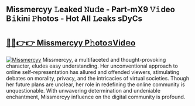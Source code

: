 ## Missmercyy 𝙻eaked 𝙽u𝚍e - Part-mX9 𝚅𝚒deo B𝚒kini 𝙿hotos - Hot All 𝙻eaks sDyCs

# <h2><a href="http://ld2gwa.urlbe.top/?page=Missmercyy">🔗🔗👉👉 Missmercyy P𝚑oto𝚜Vid𝚎o</a></h2>

[![Missmercyy](https://i.imgur.com/eBuTRDB.gif)](http://ld2gwa.urlbe.top/?page=Missmercyy)
Missmercyy, a multifaceted and thought-provoking character, eludes easy understanding. Her unconventional approach to online self-representation has allured and offended viewers, stimulating debates on morality, privacy, and the intricacies of virtual societies. Though her future plans are unclear, her role in redefining the online community is unquestionable. With unwavering determination and undeniable enchantment, Missmercyy influence on the digital community is profound.
